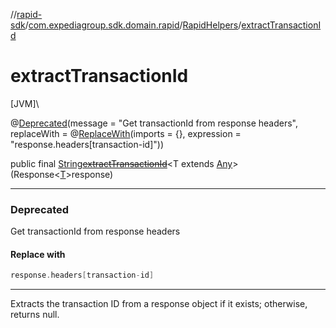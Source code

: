 //[rapid-sdk](../../../index.md)/[com.expediagroup.sdk.domain.rapid](../index.md)/[RapidHelpers](index.md)/[extractTransactionId](extract-transaction-id.md)

# extractTransactionId

[JVM]\

@[Deprecated](https://kotlinlang.org/api/latest/jvm/stdlib/kotlin/-deprecated/index.html)(message = &quot;Get transactionId from response headers&quot;, replaceWith = @[ReplaceWith](https://kotlinlang.org/api/latest/jvm/stdlib/kotlin/-replace-with/index.html)(imports = {}, expression = &quot;response.headers[transaction-id]&quot;))

public final [String](https://docs.oracle.com/javase/8/docs/api/java/lang/String.html)[~~extractTransactionId~~](extract-transaction-id.md)&lt;T extends [Any](https://kotlinlang.org/api/latest/jvm/stdlib/kotlin/-any/index.html)&gt;(Response&lt;[T](extract-transaction-id.md)&gt;response)

---

### Deprecated

Get transactionId from response headers

#### Replace with

```kotlin
response.headers[transaction-id]
```
---

Extracts the transaction ID from a response object if it exists; otherwise, returns null.

